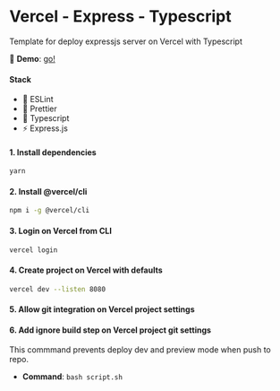 # Vercel - Express - Typescript

Template for deploy expressjs server on Vercel with Typescript

:balloon: **Demo**: [go!](https://expressjs-typescript.vercel.app)

#### Stack

- :dizzy: ESLint
- :hibiscus: Prettier
- :ocean: Typescript
- :zap: Express.js

#### 1. Install dependencies

```bash
yarn
```

#### 2. Install **@vercel/cli**

```bash
npm i -g @vercel/cli
```

#### 3. Login on Vercel from CLI

```bash
vercel login
```

#### 4. Create project on Vercel with **defaults**

```bash
vercel dev --listen 8080
```

#### 5. Allow **git** integration on Vercel project settings

#### 6. Add ignore build step on Vercel project git settings

This commmand prevents deploy dev and preview mode when push to repo.

- **Command**: `bash script.sh`

